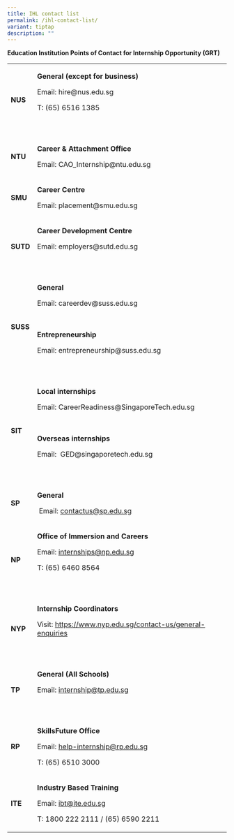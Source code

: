 ```yaml
---
title: IHL contact list
permalink: /ihl-contact-list/
variant: tiptap
description: ""
---
```

<p><strong>Education Institution Points of Contact for Internship Opportunity (GRT)</strong>
</p>
<table style="minWidth: 50px">
<colgroup>
<col>
<col>
</colgroup>
<tbody>
<tr>
<td rowspan="1" colspan="1">
<p><strong>NUS</strong>
</p>
</td>
<td rowspan="1" colspan="1">
<p><strong>General (except for business)</strong>
</p>
<p>Email: <a rel="noopener noreferrer nofollow" target="_blank">hire@nus.edu.sg</a> &nbsp;</p>
<p>T: (65) 6516 1385</p>
<p>&nbsp;</p>
</td>
</tr>
<tr>
<td rowspan="1" colspan="1">
<p><strong>NTU</strong>
</p>
</td>
<td rowspan="1" colspan="1">
<p><strong>Career &amp; Attachment Office</strong>
</p>
<p>Email: <a rel="noopener noreferrer nofollow" target="_blank">CAO_Internship@ntu.edu.sg</a>
</p>
</td>
</tr>
<tr>
<td rowspan="1" colspan="1">
<p><strong>SMU</strong>
</p>
</td>
<td rowspan="1" colspan="1">
<p><strong>Career Centre</strong>
</p>
<p>Email: <a rel="noopener noreferrer nofollow" target="_blank">placement@smu.edu.sg</a>
</p>
</td>
</tr>
<tr>
<td rowspan="1" colspan="1">
<p><strong>SUTD</strong>
</p>
</td>
<td rowspan="1" colspan="1">
<p><strong>Career Development Centre</strong>
</p>
<p>Email: <a rel="noopener noreferrer nofollow" target="_blank">employers@sutd.edu.sg</a> &nbsp;</p>
<p>&nbsp;</p>
</td>
</tr>
<tr>
<td rowspan="1" colspan="1">
<p><strong>SUSS</strong>
</p>
</td>
<td rowspan="1" colspan="1">
<p><strong>General</strong>
</p>
<p>Email: <a rel="noopener noreferrer nofollow" target="_blank">careerdev@suss.edu.sg</a> &nbsp;</p>
<p>&nbsp;</p>
<p><strong>Entrepreneurship</strong>
</p>
<p>Email: <a rel="noopener noreferrer nofollow" target="_blank">entrepreneurship@suss.edu.sg</a>
</p>
<p>&nbsp;</p>
</td>
</tr>
<tr>
<td rowspan="1" colspan="1">
<p><strong>SIT</strong>
</p>
</td>
<td rowspan="1" colspan="1">
<p><strong>Local internships</strong>
</p>
<p>Email: <a rel="noopener noreferrer nofollow" target="_blank">CareerReadiness@SingaporeTech.edu.sg</a>
</p>
<p><strong>&nbsp;</strong>
</p>
<p><strong>Overseas internships</strong>
</p>
<p>Email:&nbsp; <a rel="noopener noreferrer nofollow" target="_blank">GED@singaporetech.edu.sg</a>
</p>
<p>&nbsp;</p>
</td>
</tr>
<tr>
<td rowspan="1" colspan="1">
<p><strong>SP</strong>
</p>
</td>
<td rowspan="1" colspan="1">
<p><strong>General</strong>
</p>
<p>&nbsp;Email: <a href="mailto:contactus@sp.edu.sg" rel="noopener noreferrer nofollow" target="_blank">contactus@sp.edu.sg</a>
</p>
</td>
</tr>
<tr>
<td rowspan="1" colspan="1">
<p><strong>NP</strong>
</p>
</td>
<td rowspan="1" colspan="1">
<p><strong>Office of Immersion and Careers&nbsp;&nbsp;&nbsp;&nbsp;&nbsp;&nbsp;&nbsp;&nbsp;&nbsp;&nbsp;&nbsp;&nbsp;&nbsp;&nbsp;&nbsp;&nbsp;&nbsp;&nbsp;&nbsp;&nbsp;&nbsp; &nbsp;</strong>
</p>
<p>Email: <a href="mailto:internships@np.edu.sg" rel="noopener noreferrer nofollow" target="_blank">internships@np.edu.sg</a>
</p>
<p>T: (65) 6460 8564&nbsp;&nbsp;</p>
<p>&nbsp;&nbsp;&nbsp;&nbsp;&nbsp;&nbsp;&nbsp;&nbsp;&nbsp;&nbsp;&nbsp;&nbsp;&nbsp;&nbsp;&nbsp;&nbsp;&nbsp;&nbsp;&nbsp;&nbsp;&nbsp;&nbsp;&nbsp;&nbsp;&nbsp;&nbsp;&nbsp;&nbsp;&nbsp;&nbsp;&nbsp;&nbsp;&nbsp;&nbsp;&nbsp;&nbsp;&nbsp;&nbsp;&nbsp;&nbsp;</p>
</td>
</tr>
<tr>
<td rowspan="1" colspan="1">
<p><strong>NYP</strong>
</p>
</td>
<td rowspan="1" colspan="1">
<p><strong>Internship Coordinators</strong>
</p>
<p>Visit: <a href="https://www.nyp.edu.sg/contact-us/general-enquiries" rel="noopener noreferrer nofollow" target="_blank">https://www.nyp.edu.sg/contact-us/general-enquiries</a>
</p>
<p>&nbsp;</p>
</td>
</tr>
<tr>
<td rowspan="1" colspan="1">
<p><strong>TP</strong>
</p>
</td>
<td rowspan="1" colspan="1">
<p><strong>General (All Schools)</strong>
</p>
<p>Email: <a href="mailto:internship@tp.edu.sg" rel="noopener noreferrer nofollow" target="_blank">internship@tp.edu.sg</a> &nbsp;</p>
<p>&nbsp;</p>
</td>
</tr>
<tr>
<td rowspan="1" colspan="1">
<p><strong>RP</strong>
</p>
</td>
<td rowspan="1" colspan="1">
<p><strong>SkillsFuture Office</strong>
</p>
<p>Email: <a href="mailto:help-internship@rp.edu.sg" rel="noopener noreferrer nofollow" target="_blank">help-internship@rp.edu.sg</a> &nbsp;</p>
<p>T: (65) 6510 3000</p>
</td>
</tr>
<tr>
<td rowspan="1" colspan="1">
<p><strong>ITE</strong>
</p>
</td>
<td rowspan="1" colspan="1">
<p><strong>Industry Based Training</strong>
</p>
<p>Email: <a href="mailto:ibt@ite.edu.sg" rel="noopener noreferrer nofollow" target="_blank">ibt@ite.edu.sg</a>
</p>
<p>T: 1800 222 2111 / (65) 6590 2211</p>
</td>
</tr>
</tbody>
</table>
<p>&nbsp;</p>